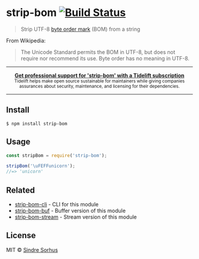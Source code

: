 # strip-bom [![Build Status](https://travis-ci.org/sindresorhus/strip-bom.svg?branch=master)](https://travis-ci.org/sindresorhus/strip-bom)

> Strip UTF-8 [byte order mark](https://en.wikipedia.org/wiki/Byte_order_mark#UTF-8) (BOM) from a string

From Wikipedia:

> The Unicode Standard permits the BOM in UTF-8, but does not require nor recommend its use. Byte order has no meaning in UTF-8.

---

<div align="center">
	<b>
		<a href="https://tidelift.com/subscription/pkg/npm-strip-bom?utm_source=npm-strip-bom&utm_medium=referral&utm_campaign=readme">Get professional support for 'strip-bom' with a Tidelift subscription</a>
	</b>
	<br>
	<sub>
		Tidelift helps make open source sustainable for maintainers while giving companies<br>assurances about security, maintenance, and licensing for their dependencies.
	</sub>
</div>

---

## Install

```
$ npm install strip-bom
```


## Usage

```js
const stripBom = require('strip-bom');

stripBom('\uFEFFunicorn');
//=> 'unicorn'
```


## Related

- [strip-bom-cli](https://github.com/sindresorhus/strip-bom-cli) - CLI for this module
- [strip-bom-buf](https://github.com/sindresorhus/strip-bom-buf) - Buffer version of this module
- [strip-bom-stream](https://github.com/sindresorhus/strip-bom-stream) - Stream version of this module


## License

MIT © [Sindre Sorhus](https://sindresorhus.com)
